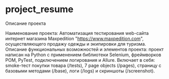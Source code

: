 # project_resume

Описание проекта

Наименование проекта: Автоматизация тестирования web-сайта интернет магазина Maxpedition "https://www.maxpedition.com",
осуществляющего продажу одежды и экипировки для туризма.
Описание функциональных возможностей и элементов проекта:
проект написан на Python с применением библиотеки Selenium, фреймворков POM, PyTest, подключением логирования и Allure.
Включает в себя: smoke-тест покупки товара (/tests), 7 page objects (/pages), страницу с базовыми методами (/base),
логи (/logs) и скриншоты (/screenshot).
